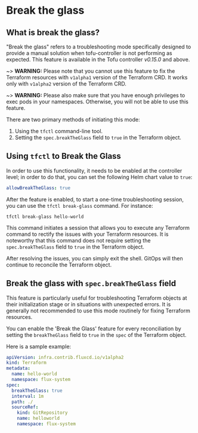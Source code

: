 # Break the glass

## What is break the glass?

"Break the glass" refers to a troubleshooting mode specifically designed
to provide a manual solution when tofu-controller is not performing as expected. This feature is available in the Tofu controller *v0.15.0* and above.

~> **WARNING:** Please note that you cannot use this feature to fix the Terraform resources with `v1alpha1` version of the Terraform CRD.  It works only with `v1alpha2` version of the Terraform CRD.

~> **WARNING:** Please also make sure that you have enough privileges to exec pods in your namespaces. Otherwise, you will not be able to use this feature.

There are two primary methods of initiating this mode:

1. Using the `tfctl` command-line tool.
2. Setting the `spec.breakTheGlass` field to `true` in the Terraform object.

## Using `tfctl` to Break the Glass

In order to use this functionality, it needs to be enabled at the controller level; in order to do that, you can set the following Helm chart value to `true`:

```yaml
allowBreakTheGlass: true
```

After the feature is enabled, to start a one-time troubleshooting session, you can use the `tfctl break-glass` command. For instance:

```shell
tfctl break-glass hello-world
```

This command initiates a session that allows you to execute any Terraform command
to rectify the issues with your Terraform resources. It is noteworthy that this command
does not require setting the `spec.breakTheGlass` field to `true` in the Terraform object.

After resolving the issues, you can simply exit the shell. 
GitOps will then continue to reconcile the Terraform object.

## Break the glass with `spec.breakTheGlass` field

This feature is particularly useful for troubleshooting Terraform objects at their initialization stage or in situations with unexpected errors.
It is generally not recommended to use this mode routinely for fixing Terraform resources.

You can enable the 'Break the Glass' feature for every reconciliation by setting the `breakTheGlass` field to `true` in the `spec` of the Terraform object.

Here is a sample example:

```yaml
apiVersion: infra.contrib.fluxcd.io/v1alpha2
kind: Terraform
metadata:
  name: hello-world
  namespace: flux-system
spec:
  breakTheGlass: true
  interval: 1m
  path: ./
  sourceRef:
    kind: GitRepository
    name: helloworld
    namespace: flux-system
```

